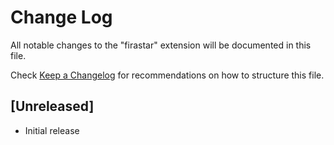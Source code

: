 # Change Log

All notable changes to the "firastar" extension will be documented in this file.

Check [Keep a Changelog](http://keepachangelog.com/) for recommendations on how to structure this file.

## [Unreleased]

- Initial release